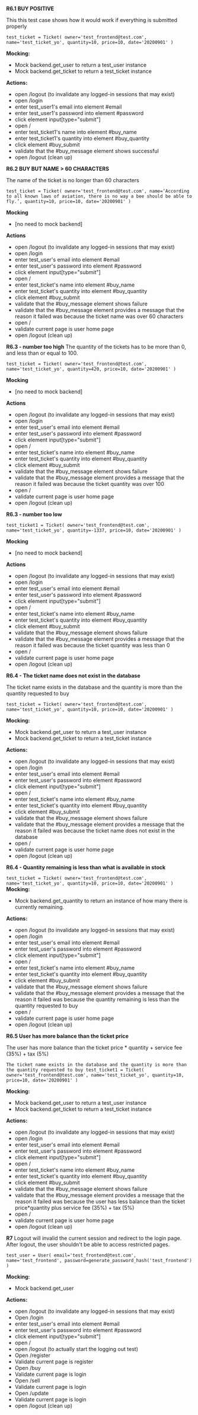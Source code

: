 **R6.1 BUY POSITIVE**

This this test case shows how it would work if everything is submitted properly

`test_ticket = Ticket(
    owner='test_frontend@test.com',
    name='test_ticket_yo',
    quantity=10,
    price=10,
    date='20200901'
)`

**Mocking:**
* Mock backend.get_user to return a test_user instance
* Mock backend.get_ticket to return a test_ticket instance

**Actions:**

* open /logout (to invalidate any logged-in sessions that may exist)
* open /login
* enter test_user1's email into element #email
* enter test_user1's password into element #password
* click element input[type="submit"]
* open /
* enter test_ticket1's name into element #buy_name
* enter test_ticket1's quantity into element #buy_quantity
* click element #buy_submit
* validate that the #buy_message element shows successful
* open /logout (clean up)


**R6.2 BUY BUT NAME > 60 CHARACTERS**

The name of the ticket is no longer than 60 characters

`test_ticket = Ticket(
    owner='test_frontend@test.com',
    name=‘According to all known laws of aviation, there is no way a bee should be able to fly.’,
    quantity=10,
    price=10,
    date='20200901'
)`

**Mocking**
* [no need to mock backend]

**Actions**
* open /logout (to invalidate any logged-in sessions that may exist)
* open /login
* enter test_user's email into element #email
* enter test_user's password into element #password
* click element input[type="submit"]
* open /
* enter test_ticket's name into element #buy_name
* enter test_ticket's quantity into element #buy_quantity
* click element #buy_submit
* validate that the #buy_message element shows failure
* validate that the #buy_message element provides a message that the reason it failed was because the ticket name was over 60 characters
* open /
* validate current page is user home page
* open /logout (clean up)

**R6.3 - number too high**
The quantity of the tickets has to be more than 0, and less than or equal to 100.

`test_ticket = Ticket(
    owner='test_frontend@test.com',
    name='test_ticket_yo',
    quantity=420,
    price=10,
    date='20200901'
)`

**Mocking**
* [no need to mock backend]

**Actions**

* open /logout (to invalidate any logged-in sessions that may exist)
* open /login
* enter test_user's email into element #email
* enter test_user's password into element #password
* click element input[type="submit"]
* open /
* enter test_ticket's name into element #buy_name
* enter test_ticket's quantity into element #buy_quantity
* click element #buy_submit
* validate that the #buy_message element shows failure
* validate that the #buy_message element provides a message that the reason it failed was because the ticket quantity was over 100
* open /
* validate current page is user home page
* open /logout (clean up)

**R6.3 - number too low**

`test_ticket1 = Ticket(
    owner='test_frontend@test.com',
    name='test_ticket_yo',
    quantity=-1337,
    price=10,
    date='20200901'
)`

**Mocking**
* [no need to mock backend]

**Actions**

* open /logout (to invalidate any logged-in sessions that may exist)
* open /login
* enter test_user's email into element #email
* enter test_user's password into element #password
* click element input[type="submit"]
* open /
* enter test_ticket's name into element #buy_name
* enter test_ticket's quantity into element #buy_quantity
* click element #buy_submit
* validate that the #buy_message element shows failure
* validate that the #buy_message element provides a message that the reason it failed was because the ticket quantity was less than 0
* open /
* validate current page is user home page
* open /logout (clean up)


**R6.4 - The ticket name does not exist in the database**

The ticket name exists in the database and the quantity is more than the quantity requested to buy

`test_ticket = Ticket(
    owner='test_frontend@test.com',
    name='test_ticket_yo',
    quantity=10,
    price=10,
    date='20200901'
)`

**Mocking:**
* Mock backend.get_user to return a test_user instance
* Mock backend.get_ticket to return a test_ticket instance

**Actions:**

* open /logout (to invalidate any logged-in sessions that may exist)
* open /login
* enter test_user's email into element #email
* enter test_user's password into element #password
* click element input[type="submit"]
* open /
* enter test_ticket's name into element #buy_name
* enter test_ticket's quantity into element #buy_quantity
* click element #buy_submit
* validate that the #buy_message element shows failure
* validate that the #buy_message element provides a message that the reason it failed was because the ticket name does not exist in the database
* open /
* validate current page is user home page
* open /logout (clean up)

**R6.4 - Quantity remaining is less than what is available in stock**

`test_ticket = Ticket(
    owner='test_frontend@test.com',
    name='test_ticket_yo',
    quantity=10,
    price=10,
    date='20200901'
)`
**Mocking:**
* Mock backend.get_quantity to return an instance of how many there is currently remaining. 

**Actions:**
* open /logout (to invalidate any logged-in sessions that may exist)
* open /login
* enter test_user's email into element #email
* enter test_user's password into element #password
* click element input[type="submit"]
* open /
* enter test_ticket's name into element #buy_name
* enter test_ticket's quantity into element #buy_quantity
* click element #buy_submit
* validate that the #buy_message element shows failure
* validate that the #buy_message element provides a message that the reason it failed was because the quantity remaining is less than the quantity requested to buy
* open /
* validate current page is user home page
* open /logout (clean up)


**R6.5 User has more balance than the ticket price**

The user has more balance than the ticket price * quantity + service fee (35%) + tax (5%)

`The ticket name exists in the database and the quantity is more than the quantity requested to buy
test_ticket1 = Ticket(
    owner='test_frontend@test.com',
    name='test_ticket_yo',
    quantity=10,
    price=10,
    date='20200901'
)`


**Mocking:**

* Mock backend.get_user to return a test_user instance
* Mock backend.get_ticket to return a test_ticket instance

**Actions:**

* open /logout (to invalidate any logged-in sessions that may exist)
* open /login
* enter test_user's email into element #email
* enter test_user's password into element #password
* click element input[type="submit"]
* open /
* enter test_ticket's name into element #buy_name
* enter test_ticket's quantity into element #buy_quantity
* click element #buy_submit
* validate that the #buy_message element shows failure
* validate that the #buy_message element provides a message that the reason it failed was because the user has less balance than the ticket price*quantity plus service fee (35%) + tax (5%) 
* open /
* validate current page is user home page
* open /logout (clean up)


**R7**
Logout will invalid the current session and redirect to the login page. After logout, the user shouldn't be able to access restricted pages.

`test_user = User(
    email='test_frontend@test.com',
    name='test_frontend',
    password=generate_password_hash('test_frontend')
)`

**Mocking:**

* Mock backend.get_user


**Actions:**
* open /logout (to invalidate any logged-in sessions that may exist)
* Open /login
* enter test_user's email into element #email
* enter test_user's password into element #password
* click element input[type="submit"]
* open /
* open /logout (to actually start the logging out test)
* Open /register
* Validate current page is register
* Open /buy
* Validate current page is login
* Open /sell
* Validate current page is login
* Open /update
* Validate current page is login
* open /logout (clean up)